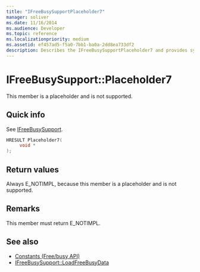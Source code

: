 ```yaml
---
title: "IFreeBusySupportPlaceholder7"
manager: soliver
ms.date: 11/16/2014
ms.audience: Developer
ms.topic: reference
ms.localizationpriority: medium
ms.assetid: ef457ad5-f5a0-7bb1-ba0a-2dd8ea733df2
description: Describes the IFreeBusySupportPlaceholder7 and provides syntax, return value, and additional remarks. This member is a placeholder and is not supported.
---
```


# IFreeBusySupport::Placeholder7

This member is a placeholder and is not supported.
  
## Quick info

See [IFreeBusySupport](ifreebusysupport.md).
  
```cpp
HRESULT Placeholder7( 
     void *  
);
```

## Return values

Always E_NOTIMPL, because this member is a placeholder and is not supported.
  
## Remarks

This member must return E_NOTIMPL.
  
## See also

- [Constants (Free/busy API)](constants-free-busy-api.md) 
- [IFreeBusySupport::LoadFreeBusyData](ifreebusysupport-loadfreebusydata.md)

